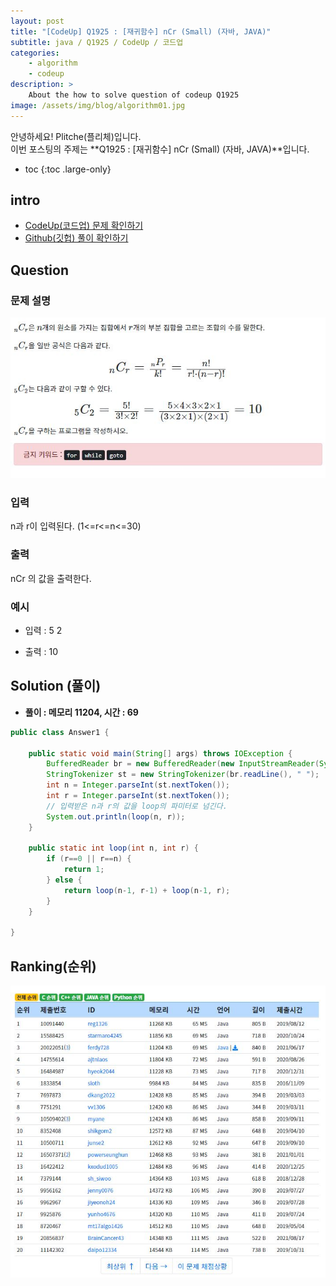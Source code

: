 ```yaml
---
layout: post
title: "[CodeUp] Q1925 : [재귀함수] nCr (Small) (자바, JAVA)"
subtitle: java / Q1925 / CodeUp / 코드업
categories:
    - algorithm
    - codeup
description: >
    About the how to solve question of codeup Q1925
image: /assets/img/blog/algorithm01.jpg
---
```


안녕하세요! Plitche(플리체)입니다.  
이번 포스팅의 주제는 **Q1925 : [재귀함수] nCr (Small) (자바, JAVA)**입니다.

* toc
{:toc .large-only}

## intro
* [CodeUp(코드업) 문제 확인하기](https://codeup.kr/problem.php?id=1925)  
* [Github(깃헙) 풀이 확인하기](https://github.com/plitche/CodeUp_Solution/tree/master/Q1901~Q2000/Q1925)  

## Question
### 문제 설명
![](/assets/post/codeup/Q1900~Q1999/20220107_02/01.JPG)  

### 입력
n과 r이 입력된다. (1<=r<=n<=30)  

### 출력
nCr 의 값을 출력한다.  
  
### 예시
* 입력 : 5 2  
  
* 출력 : 10  
  
## Solution (풀이)
* **풀이 : 메모리 11204, 시간 : 69**  

```java
public class Answer1 {
	
	public static void main(String[] args) throws IOException {
        BufferedReader br = new BufferedReader(new InputStreamReader(System.in));
        StringTokenizer st = new StringTokenizer(br.readLine(), " ");
        int n = Integer.parseInt(st.nextToken());
        int r = Integer.parseInt(st.nextToken());
        // 입력받은 n과 r의 값을 loop의 파미터로 넘긴다.
        System.out.println(loop(n, r));
	}
	
	public static int loop(int n, int r) {
		if (r==0 || r==n) {
			return 1;
		} else {
			return loop(n-1, r-1) + loop(n-1, r);
		}
	}
    	 
}
```  

## Ranking(순위)
![](/assets/post/codeup/Q1900~Q1999/20220107_02/03.JPG)  